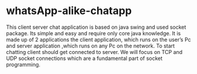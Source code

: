 # whatsApp-alike-chatapp
This client server chat application is based on java swing and used socket package. Its simple and easy and require only core java knowledge.  It is made up of 2 applications the client application, which runs on the user’s Pc and server application ,which runs on any Pc on the network. To start chatting client should get connected to server. We will focus on TCP and UDP socket connections which are a fundamental part of socket programming.
